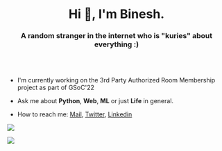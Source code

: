 <h1 align="center">Hi 👋, I'm Binesh.</h1> 
<h3 align="center">A random stranger in the internet who is "kuries" about everything :)</h3>
<br></br>

- I'm currently working on the 3rd Party Authorized Room Membership project as part of GSoC'22

- Ask me about **Python**, **Web**, **ML** or just **Life** in general.

- How to reach me: <a href="mailto:bineshmunukurthi@gmail.org">Mail</a>, [Twitter](https://twitter.com/Bmunukur), [Linkedin](https://www.linkedin.com/in/binesh-munukurthi/)


<p>
  <img src = "https://github-readme-stats.vercel.app/api?username=kuries&show_icons=true&theme=darcula&line_height=27&count_private=true&show_icons=true&include_all_commits=true">
</p>

<p>
  <img src = "https://github-readme-stats.vercel.app/api/top-langs/?username=kuries&hide=css,html,Javascript,EJS&theme=darcula&line_height=27&&layout=compact">
</p>

<!--
**kuries/kuries** is a ✨ _special_ ✨ repository because its `README.md` (this file) appears on your GitHub profile.

Here are some ideas to get you started:

- 🔭 I’m currently working on ...
- 🌱 I’m currently learning ...
- 👯 I’m looking to collaborate on ...
- 🤔 I’m looking for help with ...
- 💬 Ask me about ...
- 📫 How to reach me: ...
- 😄 Pronouns: ...
- ⚡ Fun fact: ...
-->
